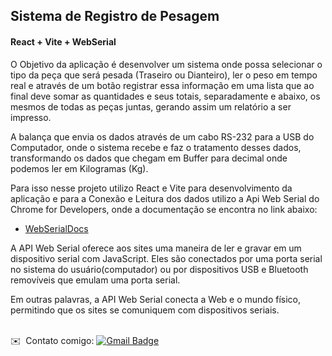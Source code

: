 ## Sistema de Registro de Pesagem 
#### React + Vite + WebSerial 

O Objetivo da aplicação é desenvolver um sistema onde possa selecionar o tipo da peça que será pesada (Traseiro ou Dianteiro), ler o peso em tempo real e através de um botão registrar essa informação em uma lista que ao final deve somar as quantidades e seus totais, separadamente e abaixo, os mesmos de todas as peças juntas, gerando assim um relatório a ser impresso.

A balança que envia os dados através de um cabo RS-232 para a USB do Computador, onde o sistema recebe e faz o tratamento desses dados, transformando os dados que chegam em Buffer para decimal onde podemos ler em Kilogramas (Kg).

Para isso nesse projeto utilizo React e Vite para desenvolvimento da aplicação e para a Conexão e Leitura dos dados utilizo a Api Web Serial do Chrome for Developers, onde a documentação se encontra no link abaixo:
- [WebSerialDocs](https://developer.chrome.com/docs/capabilities/serial?hl=pt-br)

A API Web Serial oferece aos sites uma maneira de ler e gravar em um dispositivo serial com JavaScript. Eles são conectados por uma porta serial no sistema do usuário(computador) ou por dispositivos USB e Bluetooth removíveis que emulam uma porta serial.

Em outras palavras, a API Web Serial conecta a Web e o mundo físico, permitindo que os sites se comuniquem com dispositivos seriais.



<br /> ✉️&nbsp; Contato comigo:  [![Gmail Badge](https://img.shields.io/badge/-thiagorodriguesdau@gmail.com-c14438?style=flat-square&logo=Gmail&logoColor=white&link=mailto:thiagorodriguesdau@gmail.com)](mailto:thiagorodriguesdau@gmail.com)